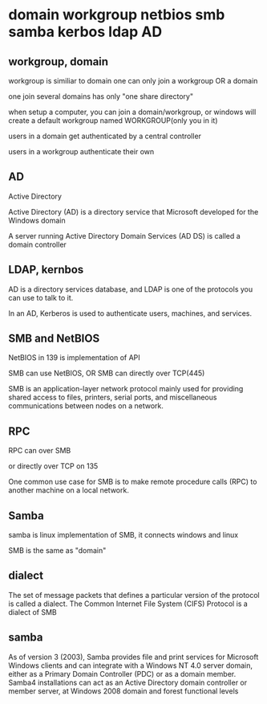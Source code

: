 # domain workgroup netbios smb samba kerbos ldap AD

## workgroup, domain

workgroup is similiar to domain
one can only join a workgroup OR a domain

one join several domains has only "one share directory"

when setup a computer, you can join a domain/workgroup, or windows will create a default workgroup named WORKGROUP(only you in it)

users in a domain get authenticated by a central controller

users in a workgroup authenticate their own


## AD


Active Directory 

Active Directory (AD) is a directory service that Microsoft developed for the Windows domain

A server running Active Directory Domain Services (AD DS) is called a domain controller



## LDAP, kernbos


AD is a directory services database, and LDAP is one of the protocols you can use to talk to it.

In an AD, Kerberos is used to authenticate users, machines, and services.

## SMB and NetBIOS

NetBIOS in 139 is implementation of API

SMB can use NetBIOS,
OR SMB can directly over TCP(445)

SMB is an application-layer network protocol mainly used for providing shared access to files, printers, serial ports, and miscellaneous communications between nodes on a network.

## RPC

RPC can over SMB

or directly over TCP on 135

One common use case for SMB is to make remote procedure calls (RPC) to another machine on a local network. 

## Samba

samba is linux implementation of SMB, it connects windows and linux

SMB is the same as "domain"

## dialect

The set of message packets that defines a particular version of the protocol is called a dialect. The Common Internet File System (CIFS) Protocol is a dialect of SMB

## samba

As of version 3 (2003), Samba provides file and print services for Microsoft Windows clients and can integrate with a Windows NT 4.0 server domain, either as a Primary Domain Controller (PDC) or as a domain member. Samba4 installations can act as an Active Directory domain controller or member server, at Windows 2008 domain and forest functional levels

